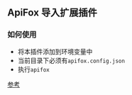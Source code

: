## ApiFox 导入扩展插件

### 如何使用
- 将本插件添加到环境变量中
- 当前目录下必须有`apifox.config.json`
- 执行`apifox`

[参考](https://apifox-openapi.apifox.cn/api-173409873)